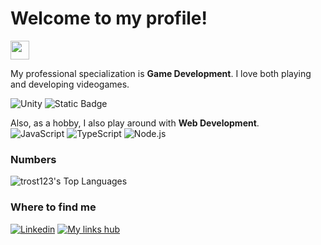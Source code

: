 <!--
**Trost123/Trost123** is a ✨ _special_ ✨ repository because its `README.md` (this file) appears on your GitHub profile.

Here are some ideas to get you started:

- 🔭 I’m currently working on ...
- 🌱 I’m currently learning ...
- 👯 I’m looking to collaborate on ...
- 🤔 I’m looking for help with ...
- 💬 Ask me about ...
- 📫 How to reach me: ...
- 😄 Pronouns: ...
- ⚡ Fun fact: ...
-->
<h1>Welcome to my profile!</h1>
<img src="https://emojis.slackmojis.com/emojis/images/1531849430/4246/blob-sunglasses.gif?1531849430" width="30"/>

My professional specialization is **Game Development**. I love both playing and developing videogames.  

![Unity](https://img.shields.io/badge/Unity-gray?style=for-the-badge&logo=unity)
![Static Badge](https://img.shields.io/badge/C%23-purple?style=plastic&logo=.net)  

Also, as a hobby, I also play around with **Web Development**.  
![JavaScript](https://img.shields.io/badge/JavaScript-F7DF1E?style=flat-square&logo=javascript&logoColor=black)
![TypeScript](https://img.shields.io/badge/TypeScript-007ACC?style=flat-square&logo=typescript&logoColor=white)
![Node.js](https://img.shields.io/badge/Node.js-43853D?style=flat-square&logo=node.js&logoColor=white)

### Numbers
![trost123's Top Languages](https://github-readme-stats.vercel.app/api/top-langs/?username=trost123&theme=darcula&show_icons=true&hide_border=true&layout=compact)

### Where to find me

[![Linkedin](https://img.shields.io/badge/LinkedIn-0077B5?style=flat-square&logo=linkedin&logoColor=white)](https://www.linkedin.com/in/trost123)
[![My links hub](https://img.shields.io/badge/My_links_hub-823103?style=flat-square&logo=homeassistant&logoColor=white)](https://trost123.github.io)

